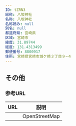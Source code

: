 ```yaml
---
ID: tZRN3
総称: 八坂神社
名称: 八坂神社
名称読み: null
別名: null
都道府県: 宮崎県
区域: 宮崎市
緯度: 31.89744
経度: 131.4313499
郵便番号: 8800917
住所: 宮崎県宮崎市城ケ崎３丁目９−４
---
```


## その他

### 参考URL

| URL | 説明          |
| --- | ------------- |
|     | OpenStreetMap |
